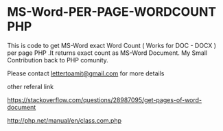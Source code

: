 # MS-Word-PER-PAGE-WORDCOUNT PHP
This is code to get MS-Word exact Word Count ( Works for DOC - DOCX ) per page PHP .It returns exact count as MS-Word Document.
My Small Contribution back to PHP comunity.

Please contact lettertoamit@gmail.com for more details 

other referal link 

https://stackoverflow.com/questions/28987095/get-pages-of-word-document

http://php.net/manual/en/class.com.php


